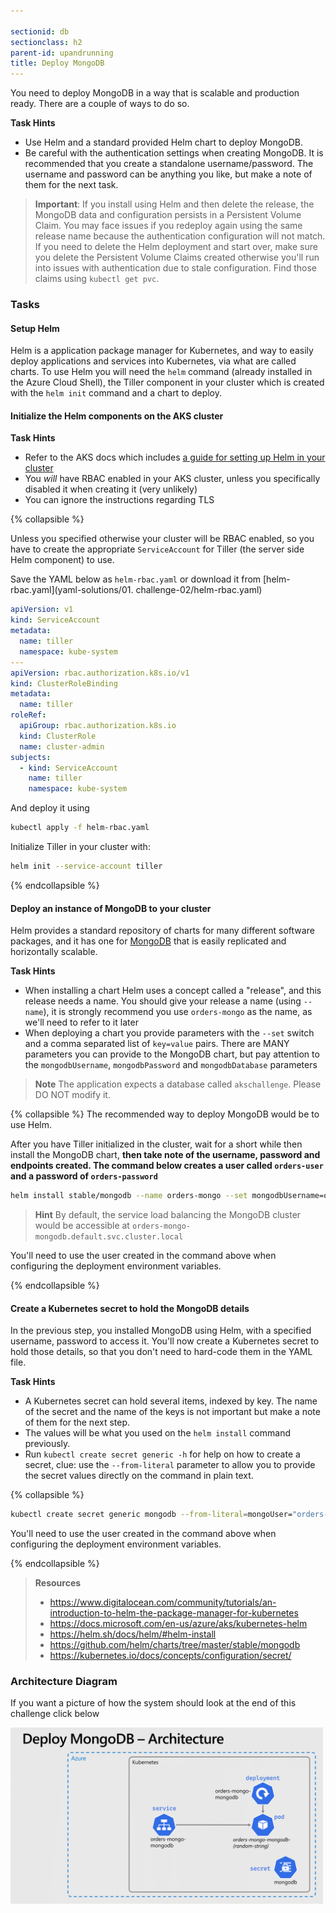 ```yaml
---

sectionid: db
sectionclass: h2
parent-id: upandrunning
title: Deploy MongoDB
---
```


You need to deploy MongoDB in a way that is scalable and production ready. There are a couple of ways to do so.

**Task Hints**
* Use Helm and a standard provided Helm chart to deploy MongoDB.
* Be careful with the authentication settings when creating MongoDB. It is recommended that you create a standalone username/password. The username and password can be anything you like, but make a note of them for the next task. 

> **Important**: If you install using Helm and then delete the release, the MongoDB data and configuration persists in a Persistent Volume Claim. You may face issues if you redeploy again using the same release name because the authentication configuration will not match. If you need to delete the Helm deployment and start over, make sure you delete the Persistent Volume Claims created otherwise you'll run into issues with authentication due to stale configuration. Find those claims using `kubectl get pvc`.

### Tasks

#### Setup Helm

Helm is a application package manager for Kubernetes, and way to easily deploy applications and services into Kubernetes, via what are called charts. To use Helm you will need the `helm` command (already installed in the Azure Cloud Shell), the Tiller component in your cluster which is created with the `helm init` command and a chart to deploy.

#### Initialize the Helm components on the AKS cluster 

**Task Hints**
* Refer to the AKS docs which includes [a guide for setting up Helm in your cluster](https://docs.microsoft.com/en-us/azure/aks/kubernetes-helm)
* You *will* have RBAC enabled in your AKS cluster, unless you specifically disabled it when creating it (very unlikely)
* You can ignore the instructions regarding TLS

{% collapsible %}

Unless you specified otherwise your cluster will be RBAC enabled, so you have to create the appropriate `ServiceAccount` for Tiller (the server side Helm component) to use. 

Save the YAML below as `helm-rbac.yaml` or download it from [helm-rbac.yaml](yaml-solutions/01. challenge-02/helm-rbac.yaml)

```yaml
apiVersion: v1
kind: ServiceAccount
metadata:
  name: tiller
  namespace: kube-system
---
apiVersion: rbac.authorization.k8s.io/v1
kind: ClusterRoleBinding
metadata:
  name: tiller
roleRef:
  apiGroup: rbac.authorization.k8s.io
  kind: ClusterRole
  name: cluster-admin
subjects:
  - kind: ServiceAccount
    name: tiller
    namespace: kube-system
```

And deploy it using

```sh
kubectl apply -f helm-rbac.yaml
```

Initialize Tiller in your cluster with:

```sh
helm init --service-account tiller
```
{% endcollapsible %}


#### Deploy an instance of MongoDB to your cluster

Helm provides a standard repository of charts for many different software packages, and it has one for [MongoDB](https://github.com/helm/charts/tree/master/stable/mongodb) that is easily replicated and horizontally scalable. 

**Task Hints**
* When installing a chart Helm uses a concept called a "release", and this release needs a name. You should give your release a name (using `--name`), it is strongly recommend you use `orders-mongo` as the name, as we'll need to refer to it later
* When deploying a chart you provide parameters with the `--set` switch and a comma separated list of `key=value` pairs. There are MANY parameters you can provide to the MongoDB chart, but pay attention to the `mongodbUsername`, `mongodbPassword` and `mongodbDatabase` parameters 

> **Note** The application expects a database called `akschallenge`. Please DO NOT modify it.

{% collapsible %}
The recommended way to deploy MongoDB would be to use Helm. 

After you have Tiller initialized in the cluster, wait for a short while then install the MongoDB chart, **then take note of the username, password and endpoints created. The command below creates a user called `orders-user` and a password of `orders-password`**

```sh
helm install stable/mongodb --name orders-mongo --set mongodbUsername=orders-user,mongodbPassword=orders-password,mongodbDatabase=akschallenge
```

> **Hint** By default, the service load balancing the MongoDB cluster would be accessible at ``orders-mongo-mongodb.default.svc.cluster.local``

You'll need to use the user created in the command above when configuring the deployment environment variables.

{% endcollapsible %}

#### Create a Kubernetes secret to hold the MongoDB details

In the previous step, you installed MongoDB using Helm, with a specified username, password to access it. You'll now create a Kubernetes secret to hold those details, so that you don't need to hard-code them in the YAML file.

**Task Hints**
* A Kubernetes secret can hold several items, indexed by key. The name of the secret and the name of the keys is not important but make a note of them for the next step.
* The values will be what you used on the `helm install` command previously.
* Run `kubectl create secret generic -h` for help on how to create a secret, clue: use the `--from-literal` parameter to allow you to provide the secret values directly on the command in plain text.

{% collapsible %}

```sh
kubectl create secret generic mongodb --from-literal=mongoUser="orders-user" --from-literal=mongoPassword="orders-password"
```

You'll need to use the user created in the command above when configuring the deployment environment variables.

{% endcollapsible %}

> **Resources**
> * <https://www.digitalocean.com/community/tutorials/an-introduction-to-helm-the-package-manager-for-kubernetes>
> * <https://docs.microsoft.com/en-us/azure/aks/kubernetes-helm>
> * <https://helm.sh/docs/helm/#helm-install>
> * <https://github.com/helm/charts/tree/master/stable/mongodb>
> * <https://kubernetes.io/docs/concepts/configuration/secret/>

### Architecture Diagram
If you want a picture of how the system should look at the end of this challenge click below

<a href="media/architecture/mongo.png" target="_blank"><img src="media/architecture/mongo.png" style="width:500px"></a>
